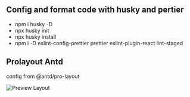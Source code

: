 ## Config and format code with husky and pertier
- npm i husky -D
- npx husky init
- npx husky install
- npm i -D eslint-config-prettier prettier eslint-plugin-react lint-staged
  
## Prolayout Antd
config from @antd/pro-layout

![Preview Layout]('./public/preview.png')
